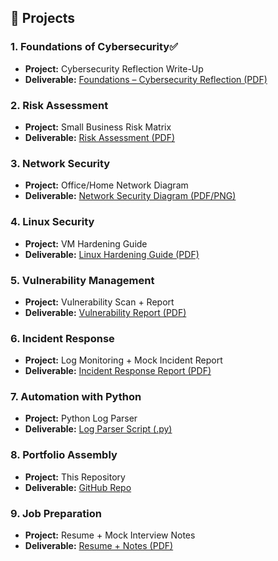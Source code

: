 ## 📂 Projects

### 1. Foundations of Cybersecurity✅
- **Project:** Cybersecurity Reflection Write-Up  
- **Deliverable:** [Foundations – Cybersecurity Reflection (PDF)](Cybersecurity%20Reflection%20Write-Up.pdf)

### 2. Risk Assessment
- **Project:** Small Business Risk Matrix  
- **Deliverable:** [Risk Assessment (PDF)](Risk_Assessment.pdf)

### 3. Network Security
- **Project:** Office/Home Network Diagram  
- **Deliverable:** [Network Security Diagram (PDF/PNG)](Network_Security_Diagram.pdf)

### 4. Linux Security
- **Project:** VM Hardening Guide  
- **Deliverable:** [Linux Hardening Guide (PDF)](Linux_Hardening_Guide.pdf)

### 5. Vulnerability Management
- **Project:** Vulnerability Scan + Report  
- **Deliverable:** [Vulnerability Report (PDF)](Vulnerability_Report.pdf)

### 6. Incident Response
- **Project:** Log Monitoring + Mock Incident Report  
- **Deliverable:** [Incident Response Report (PDF)](Incident_Response_Report.pdf)

### 7. Automation with Python
- **Project:** Python Log Parser  
- **Deliverable:** [Log Parser Script (.py)](Python_Log_Parser.py)

### 8. Portfolio Assembly
- **Project:** This Repository  
- **Deliverable:** [GitHub Repo](https://github.com/jamesenewman/cybersecurity-portfolio-)

### 9. Job Preparation
- **Project:** Resume + Mock Interview Notes  
- **Deliverable:** [Resume + Notes (PDF)](Resume_Mock_Interview.pdf)
